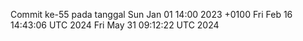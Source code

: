 Commit ke-55 pada tanggal Sun Jan 01 14:00 2023 +0100
Fri Feb 16 14:43:06 UTC 2024
Fri May 31 09:12:22 UTC 2024

